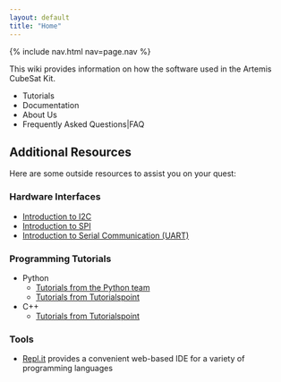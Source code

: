 ```yaml
---
layout: default
title: "Home"
---
```

{% include nav.html nav=page.nav %}

This wiki provides information on how the software used in the Artemis CubeSat Kit.

* Tutorials
* Documentation
* About Us
* Frequently Asked Questions|FAQ

## Additional Resources
Here are some outside resources to assist you on your quest:

### Hardware Interfaces
  * [Introduction to I2C](https://www.corelis.com/education/tutorials/i2c-tutorial/)
  * [Introduction to SPI](https://www.corelis.com/education/tutorials/spi-tutorial/)
  * [Introduction to Serial Communication (UART)](https://learn.sparkfun.com/tutorials/serial-communication/all)

### Programming Tutorials
  * Python
    * [Tutorials from the Python team](https://docs.python.org/3/tutorial/)
    * [Tutorials from Tutorialspoint](https://www.tutorialspoint.com/python/index.htm)
  * C++
    * [Tutorials from Tutorialspoint](https://www.tutorialspoint.com/cplusplus/index.htm)
    
### Tools
  * [Repl.it](https://repl.it/) provides a convenient web-based IDE for a variety of programming languages

